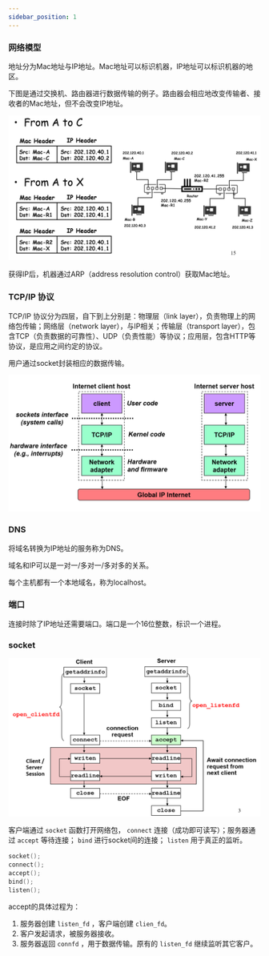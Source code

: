 ```yaml
---
sidebar_position: 1
---
```


### 网络模型

地址分为Mac地址与IP地址。Mac地址可以标识机器，IP地址可以标识机器的地区。

下图是通过交换机、路由器进行数据传输的例子。路由器会相应地改变传输者、接收者的Mac地址，但不会改变IP地址。

![IP address and routing](./img/IP%20address%20and%20routing.png)  

获得IP后，机器通过ARP（address resolution control）获取Mac地址。  

### TCP/IP 协议

TCP/IP 协议分为四层，自下到上分别是：物理层（link layer），负责物理上的网络包传输；网络层（network layer），与IP相关；传输层（transport layer），包含TCP（负责数据的可靠性）、UDP（负责性能）等协议；应用层，包含HTTP等协议，是应用之间约定的协议。

用户通过socket封装相应的数据传输。  

![Internet organization](./img/Internet%20organization.png)

### DNS

将域名转换为IP地址的服务称为DNS。  

域名和IP可以是一对一/多对一/多对多的关系。  

每个主机都有一个本地域名，称为localhost。

### 端口

连接时除了IP地址还需要端口。端口是一个16位整数，标识一个进程。

### socket

![socket interface overview](./img/socket%20interface%20overview.png)  

客户端通过 ``socket`` 函数打开网络包， ``connect`` 连接（成功即可读写）；服务器通过 ``accept`` 等待连接； ``bind`` 进行socket间的连接； ``listen`` 用于真正的监听。  

```C
socket();
connect();
accept();
bind();
listen();
```

accept的具体过程为：

1. 服务器创建 ``listen_fd`` ，客户端创建 ``clien_fd``。
2. 客户发起请求，被服务器接收。
3. 服务器返回 ``connfd`` ，用于数据传输。原有的 ``listen_fd`` 继续监听其它客户。  